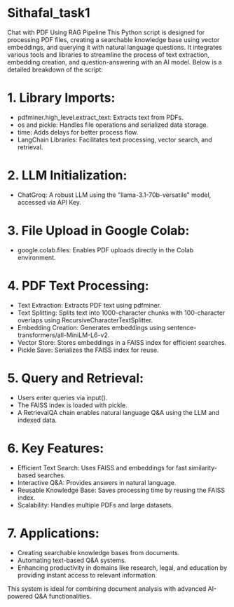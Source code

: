 # Sithafal_task1
Chat with PDF Using RAG Pipeline
This Python script is designed for processing PDF files, creating a searchable knowledge base using vector embeddings, and querying it with natural language questions. It integrates various tools and libraries to streamline the process of text extraction, embedding creation, and question-answering with an AI model. Below is a detailed breakdown of the script:
# 1. Library Imports:

  - pdfminer.high_level.extract_text: Extracts text from PDFs.
  - os and pickle: Handles file operations and serialized data storage.
  - time: Adds delays for better process flow.
  - LangChain Libraries: Facilitates text processing, vector search, and retrieval.
# 2. LLM Initialization:

  - ChatGroq: A robust LLM using the "llama-3.1-70b-versatile" model, accessed via API Key.
# 3. File Upload in Google Colab:

  - google.colab.files: Enables PDF uploads directly in the Colab environment.
# 4. PDF Text Processing:

  - Text Extraction: Extracts PDF text using pdfminer.
  - Text Splitting: Splits text into 1000-character chunks with 100-character overlaps using RecursiveCharacterTextSplitter.
  - Embedding Creation: Generates embeddings using sentence-transformers/all-MiniLM-L6-v2.
  - Vector Store: Stores embeddings in a FAISS index for efficient searches.
  - Pickle Save: Serializes the FAISS index for reuse.
# 5. Query and Retrieval:

  - Users enter queries via input().
  - The FAISS index is loaded with pickle.
  - A RetrievalQA chain enables natural language Q&A using the LLM and indexed data.
# 6. Key Features:

  - Efficient Text Search: Uses FAISS and embeddings for fast similarity-based searches.
  - Interactive Q&A: Provides answers in natural language.
  - Reusable Knowledge Base: Saves processing time by reusing the FAISS index.
  - Scalability: Handles multiple PDFs and large datasets.
# 7. Applications:
  - Creating searchable knowledge bases from documents.
  - Automating text-based Q&A systems.
  - Enhancing productivity in domains like research, legal, and education by providing instant access to relevant information.


This system is ideal for combining document analysis with advanced AI-powered Q&A functionalities.
